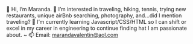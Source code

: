 💞️ Hi, I’m Maranda. 
👀 I’m interested in traveling, hiking, tennis, trying new restaurants, unique airBnb searching, photography, and...did I mention traveling? 
🌱 I’m currently learning Javascript/CSS/HTML so I can shift or excel in my career in engineering to continue finding hat I am passionate about.
~ 📫 Email: marandavalentin@aol.com

<!---
marandarosa/marandarosa is a ✨ special ✨ repository because its `README.md` (this file) appears on your GitHub profile.
You can click the Preview link to take a look at your changes.
--->

